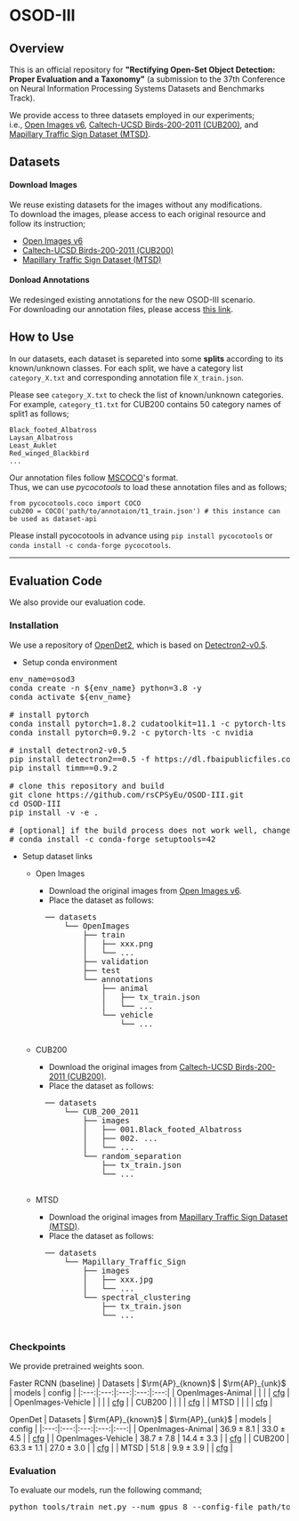 # OSOD-III 


## Overview
This is an official repository for **"Rectifying Open-Set Object Detection: Proper Evaluation and a Taxonomy"** (a submission to the 37th Conference on Neural Information Processing Systems Datasets and Benchmarks Track).

We provide access to three datasets employed in our experiments;  
i.e., [Open Images v6](https://storage.googleapis.com/openimages/web/download_v6.html), [Caltech-UCSD Birds-200-2011 (CUB200)](https://www.vision.caltech.edu/datasets/cub_200_2011/), and [Mapillary Traffic Sign Dataset (MTSD)](https://www.mapillary.com/dataset/trafficsign).


## Datasets

#### Download Images  
We reuse existing datasets for the images without any modifications.  
To download the images, please access to each original resource and follow its instruction;
- [Open Images v6](https://storage.googleapis.com/openimages/web/download_v6.html)
- [Caltech-UCSD Birds-200-2011 (CUB200)](https://www.vision.caltech.edu/datasets/cub_200_2011/)
- [Mapillary Traffic Sign Dataset (MTSD)](https://www.mapillary.com/dataset/trafficsign)

#### Donload Annotations  
We redesinged existing annotations for the new OSOD-III scenario.  
For downloading our annotation files, please access [this link](https://www.dropbox.com/sh/ciw4dhy4dpcqptb/AACxgUcoT4cYfUCIQKfRB-INa?dl=0).


## How to Use
In our datasets, each dataset is separeted into some **splits** according to its known/unknown classes. For each split, we have a category list ```category_X.txt``` and corresponding annotation file ```X_train.json```.

Please see ```category_X.txt``` to check the list of known/unknown categories.  
For example, ```category_t1.txt``` for CUB200 contains 50 category names of split1 as follows;
```
Black_footed_Albatross
Laysan_Albatross
Least_Auklet
Red_winged_Blackbird
...
```

Our annotation files follow [MSCOCO](https://cocodataset.org/#home)'s format.  
Thus, we can use *pycocotools* to load these annotation files and as follows;
```
from pycocotools.coco import COCO
cub200 = COCO('path/to/annotaion/t1_train.json') # this instance can be used as dataset-api
```
Please install pycocotools in advance using `pip install pycocotools` or `conda install -c conda-forge pycocotools`.

---

## Evaluation Code
We also provide our evaluation code.

### Installation
We use a repository of [OpenDet2](https://github.com/csuhan/opendet2), which is based on [Detectron2-v0.5](https://github.com/facebookresearch/detectron2/tree/v0.5).  

- Setup conda environment
<pre>
env_name=osod3
conda create -n ${env_name} python=3.8 -y
conda activate ${env_name}

# install pytorch
conda install pytorch=1.8.2 cudatoolkit=11.1 -c pytorch-lts -c nvidia
conda install pytorch=0.9.2 -c pytorch-lts -c nvidia

# install detectron2-v0.5
pip install detectron2==0.5 -f https://dl.fbaipublicfiles.com/detectron2/wheels/cu111/torch1.8/index.html
pip install timm==0.9.2

# clone this repository and build
git clone https://github.com/rsCPSyEu/OSOD-III.git
cd OSOD-III
pip install -v -e .

# [optional] if the build process does not work well, change the version of setuptools may help you.
# conda install -c conda-forge setuptools=42
</pre>

- Setup dataset links
    - Open Images
        - Download the original images from [Open Images v6](https://storage.googleapis.com/openimages/web/download_v6.html).
        - Place the dataset as follows:
        <pre>
        ── datasets
            └── OpenImages
                ├── train
                │   ├── xxx.png
                │   └── ...
                ├── validation
                ├── test
                └── annotations
                    ├── animal
                    │   ├── tx_train.json
                    │   └── ...
                    └── vehicle
                        └── ...
        </pre>

    - CUB200
        - Download the original images from [Caltech-UCSD Birds-200-2011 (CUB200)](https://www.vision.caltech.edu/datasets/cub_200_2011/).
        - Place the dataset as follows:
        <pre>
        ── datasets
            └── CUB_200_2011
                ├── images
                │   ├── 001.Black_footed_Albatross
                │   ├── 002. ...
                │   └── ...
                └── random_separation
                    ├── tx_train.json
                    └── ...
        </pre>

    - MTSD
        - Download the original images from [Mapillary Traffic Sign Dataset (MTSD)](https://www.mapillary.com/dataset/trafficsign).
        - Place the dataset as follows:
        <pre>
        ── datasets
            └── Mapillary_Traffic_Sign
                ├── images
                │   ├── xxx.jpg
                │   └── ...
                └── spectral_clustering
                    ├── tx_train.json
                    └── ...
        </pre>


### Checkpoints
We provide pretrained weights soon.

Faster RCNN (baseline)
| Datasets | $\rm{AP}_{known}$ | $\rm{AP}_{unk}$ | models | config |
|:---:|:---:|:---:|:---:|:---:|
| OpenImages-Animal  | | |  | [cfg](configs/OpenImages/animal) |
| OpenImages-Vehicle | | |  | [cfg](configs/OpenImages/vehicle) |
| CUB200     |  |  |  | [cfg](configs/CUB200/random) |
| MTSD       |  |  |  | [cfg](configs/MTSD/spclust) |

OpenDet
| Datasets | $\rm{AP}_{known}$ | $\rm{AP}_{unk}$ | models | config |
|:---:|:---:|:---:|:---:|:---:|
| OpenImages-Animal  | $36.9 \pm8.1$ | $33.0 \pm4.5$ |  | [cfg](configs/OpenImages/animal)  |
| OpenImages-Vehicle | $38.7 \pm7.8$ | $14.4 \pm3.3$ |  | [cfg](configs/OpenImages/vehicle) |
| CUB200             | $63.3 \pm1.1$ | $27.0 ± 3.0$  |  | [cfg](configs/CUB200/random)      |
| MTSD               | $51.8$        |  $9.9 \pm3.9$ |  | [cfg](configs/MTSD/spclust)       |


### Evaluation
To evaluate our models, run the following command;
<pre>
python tools/train_net.py --num_gpus 8 --config-file path/to/configfile --eval-only MODEL.WEIGHTS path/to/model
</pre>